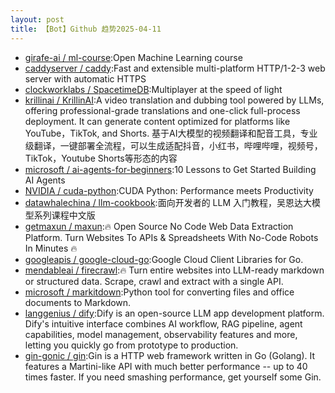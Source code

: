```yaml
---
layout: post
title: 【Bot】Github 趋势2025-04-11
---
```


* [girafe-ai / ml-course](https://github.com/girafe-ai/ml-course):Open Machine Learning course
* [caddyserver / caddy](https://github.com/caddyserver/caddy):Fast and extensible multi-platform HTTP/1-2-3 web server with automatic HTTPS
* [clockworklabs / SpacetimeDB](https://github.com/clockworklabs/SpacetimeDB):Multiplayer at the speed of light
* [krillinai / KrillinAI](https://github.com/krillinai/KrillinAI):A video translation and dubbing tool powered by LLMs, offering professional-grade translations and one-click full-process deployment. It can generate content optimized for platforms like YouTube，TikTok, and Shorts. 基于AI大模型的视频翻译和配音工具，专业级翻译，一键部署全流程，可以生成适配抖音，小红书，哔哩哔哩，视频号，TikTok，Youtube Shorts等形态的内容
* [microsoft / ai-agents-for-beginners](https://github.com/microsoft/ai-agents-for-beginners):10 Lessons to Get Started Building AI Agents
* [NVIDIA / cuda-python](https://github.com/NVIDIA/cuda-python):CUDA Python: Performance meets Productivity
* [datawhalechina / llm-cookbook](https://github.com/datawhalechina/llm-cookbook):面向开发者的 LLM 入门教程，吴恩达大模型系列课程中文版
* [getmaxun / maxun](https://github.com/getmaxun/maxun):🔥 Open Source No Code Web Data Extraction Platform. Turn Websites To APIs & Spreadsheets With No-Code Robots In Minutes 🔥
* [googleapis / google-cloud-go](https://github.com/googleapis/google-cloud-go):Google Cloud Client Libraries for Go.
* [mendableai / firecrawl](https://github.com/mendableai/firecrawl):🔥 Turn entire websites into LLM-ready markdown or structured data. Scrape, crawl and extract with a single API.
* [microsoft / markitdown](https://github.com/microsoft/markitdown):Python tool for converting files and office documents to Markdown.
* [langgenius / dify](https://github.com/langgenius/dify):Dify is an open-source LLM app development platform. Dify's intuitive interface combines AI workflow, RAG pipeline, agent capabilities, model management, observability features and more, letting you quickly go from prototype to production.
* [gin-gonic / gin](https://github.com/gin-gonic/gin):Gin is a HTTP web framework written in Go (Golang). It features a Martini-like API with much better performance -- up to 40 times faster. If you need smashing performance, get yourself some Gin.
